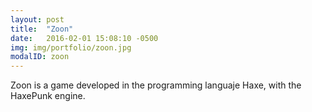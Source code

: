 ```yaml
---
layout: post
title:  "Zoon"
date:   2016-02-01 15:08:10 -0500
img: img/portfolio/zoon.jpg
modalID: zoon
---
```

Zoon is a game developed in the programming languaje Haxe, with the HaxePunk engine.

[flat-icons-link]: https://sellfy.com/p/8Q9P/jV3VZ/
